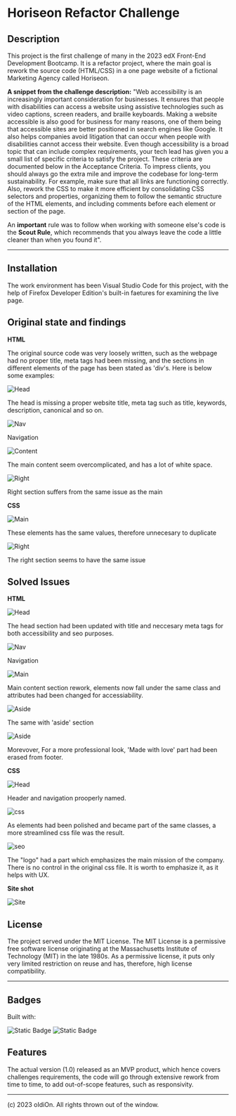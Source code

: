 # Horiseon Refactor Challenge

## Description 

This project is the first challenge of many in the 2023 edX Front-End Development Bootcamp.
It is a refactor project, where the main goal is rework the source code (HTML/CSS) in a one page website of a fictional Marketing Agency called Horiseon.

**A snippet from the challenge description:**
"Web accessibility is an increasingly important consideration for businesses. It ensures that people with disabilities can access a website using assistive technologies such as video captions, screen readers, and braille keyboards. Making a website accessible is also good for business for many reasons, one of them being that accessible sites are better positioned in search engines like Google. It also helps companies avoid litigation that can occur when people with disabilities cannot access their website.
Even though accessibility is a broad topic that can include complex requirements, your tech lead has given you a small list of specific criteria to satisfy the project. These criteria are documented below in the Acceptance Criteria. 
To impress clients, you should always go the extra mile and improve the codebase for long-term sustainability. For example, make sure that all links are functioning correctly. Also, rework the CSS to make it more efficient by consolidating CSS selectors and properties, organizing them to follow the semantic structure of the HTML elements, and including comments before each element or section of the page.

An **important** rule was to follow when working with someone else's code is the **Scout Rule**, which recommends that you always leave the code a little cleaner than when you found it".

---

## Installation


The work environment has been Visual Studio Code for this project, with the help of Firefox Developer Edition's built-in faetures for examining the live page.


## Original state and findings

**HTML**

The original source code was very loosely written, such as the webpage had no proper title, meta tags had been missing,
and the sections in different elements of the page has been stated as 'div's. Here is below some examples:


![Head](assets/screenshots/head.png "Head") 

The head is missing a proper website title, meta tag such as title, keywords, description, canonical and so on.


![Nav](assets/screenshots/nav.png "Nav")

Navigation 


![Content](assets/screenshots/main_content.png "Content")

The main content seem overcomplicated, and has a lot of white space.


![Right](assets/screenshots/right_section.png "Right")

Right section suffers from the same issue as the main


**CSS**


![Main](assets/screenshots/social_css.png "Main")

These elements has the same values, therefore unnecesary to duplicate


![Right](assets/screenshots/benefit_css.png "Right")

The right section seems to have the same issue


## Solved Issues

**HTML**


![Head](assets/screenshots/meta_after.png "Head") 

The head section had been updated with title and neccesary meta tags for both accessibility and seo purposes.


![Nav](assets/screenshots/nav_aft.png "Nav") 

Navigation


![Main](assets/screenshots/main_aft.png "Main") 

Main content section rework, elements now fall under the same class and attributes had been changed for accessiability.


![Aside](assets/screenshots/right_aft.png "Aside") 

The same with 'aside' section


![Aside](assets/screenshots/footer_aft.png "Aside") 

Morevover, 
For a more professional look, 'Made with love' part had been erased from footer.



**CSS**

![Head](assets/screenshots/header_aft.png "Head")

Header and navigation prooperly named.


![css](assets/screenshots/css_rework.png "css")

As elements had been polished and became part of the same classes, a more streamlined css file was the result.


![seo](assets/screenshots/add_logo_aft.png "seo")

The "logo" had a part which emphasizes the main mission of the company. There is no control in the original css file.
It is worth to emphasize it, as it helps with UX.





**Site shot**

![Site](assets/screenshots/site_new.png "Site")




## License

The project served under the MIT License.
The MIT License is a permissive free software license originating at the Massachusetts Institute of Technology (MIT) in the late 1980s. As a permissive license, it puts only very limited restriction on reuse and has, therefore, high license compatibility.



---

## Badges

Built with:

![Static Badge](https://img.shields.io/badge/63%25-63%25?label=html)
![Static Badge](https://img.shields.io/badge/37%25-37%25?label=css)



## Features

The actual version (1.0) released as an MVP product, which hence covers challenges requirements, the code will go through extensive rework from time to time, to add out-of-scope features, such as responsivity.


---
(c) 2023 oIdiOn. All rights thrown out of the window.